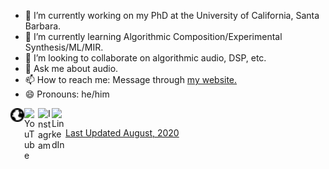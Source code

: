 - 🔭 I’m currently working on my PhD at the University of California, Santa Barbara.
- 🌱 I’m currently learning Algorithmic Composition/Experimental Synthesis/ML/MIR.
- 👯 I’m looking to collaborate on algorithmic audio, DSP, etc.
- 💬 Ask me about audio.
- 📫 How to reach me: Message through [my website.][website]
- 😄 Pronouns: he/him


[<img align="left" alt="stewartengart.com" width="22px" src="https://raw.githubusercontent.com/iconic/open-iconic/master/svg/globe.svg" />][website]
[<img align="left" alt="YouTube" width="22px" src="https://cdn.jsdelivr.net/npm/simple-icons@v3/icons/youtube.svg" />][youtube]
[<img align="left" alt="Instagram" width="22px" src="https://cdn.jsdelivr.net/npm/simple-icons@v3/icons/instagram.svg" />][instagram]
[<img align="left" alt="LinkedIn" width="22px" src="https://cdn.jsdelivr.net/npm/simple-icons@v3/icons/linkedin.svg" />][linkedin]

<br />

[Last Updated August, 2020](https://en.wikipedia.org/wiki/Portal:Current_events/August_2020)

[website]: http://stewartengart.com
[youtube]: https://www.youtube.com/user/0B0a0c0h0
[instagram]: https://instagram.com/engartst
[linkedin]: https://www.linkedin.com/in/stewartengart/
